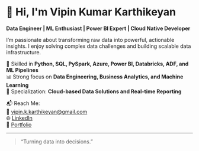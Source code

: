 # 👋 Hi, I'm Vipin Kumar Karthikeyan

**Data Engineer | ML Enthusiast | Power BI Expert | Cloud Native Developer**

I’m passionate about transforming raw data into powerful, actionable insights. I enjoy solving complex data challenges and building scalable data infrastructure. 

🔧 Skilled in **Python, SQL, PySpark, Azure, Power BI, Databricks, ADF, and ML Pipelines**  
📊 Strong focus on **Data Engineering, Business Analytics, and Machine Learning**  
🚀 Specialization: **Cloud-based Data Solutions and Real-time Reporting**

📬 Reach Me:  
📧 vipin.k.karthikeyan@gmail.com  
🌐 [LinkedIn](https://linkedin.com/in/your-link)  
📂 [Portfolio](https://yourportfolio.com)  

---

> “Turning data into decisions.”

